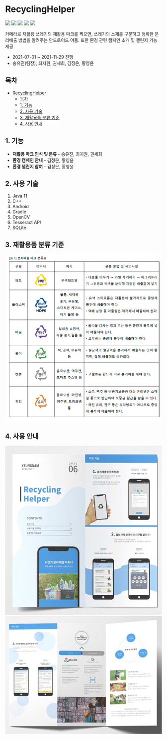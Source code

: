 # RecyclingHelper 
<img src="https://img.shields.io/badge/Java-007396?style=flat&logo=Java&logoColor=white"/>

<img src="https://img.shields.io/badge/C++-00599C?style=flat&logo=C++&logoColor=white"/>

<img src="https://img.shields.io/badge/Android-3DDC84?style=flat&logo=Android&logoColor=white"/>

<img src="https://img.shields.io/badge/OpenCV-5C3EE8?style=flat&logo=OpenCV&logoColor=white"/>

<img src="https://img.shields.io/badge/API-tesseract-000000?style=plat&logo=appveyor&logoColor=white"/>   
  

카메라로 재활용 쓰레기의 재활용 마크를 찍으면, 쓰레기의 소재를 구분하고 정확한 분리배출 방법을 알려주는 안드로이드 어플. 또한 환경 관련 캠페인 소개 및 챌린지 기능 제공

- 2021-07-01 ~ 2021-11-29 진행
- 송유진(팀장), 최지원, 권세희, 김정은, 황영윤  
  
  

## 목차
- [RecyclingHelper](#recyclinghelper)
  - [목차](#목차)
  - [1. 기능](#1-기능)
  - [2. 사용 기술](#2-사용-기술)
  - [3. 재활용품 분류 기준](#3-재활용품-분류-기준)
  - [4. 사용 안내](#4-사용-안내)


## 1. 기능

- **재활용 마크 인식 및 분류** - 송유진, 최지원, 권세희
- **환경 캠페인 안내** - 김정은, 황영윤
- **환경 챌린지 참여** - 김정은, 황영윤

## 2. 사용 기술

1. Java 11
2. C++
3. Android
4. Gradle
5. OpenCV
6. Tesseract API
7. SQLite


## 3. 재활용품 분류 기준

![table1.png](table1.png)

## 4. 사용 안내

![pamplat1.png](pamplat1.jpg)
![pamplat2.png](pamplat2.jpg)